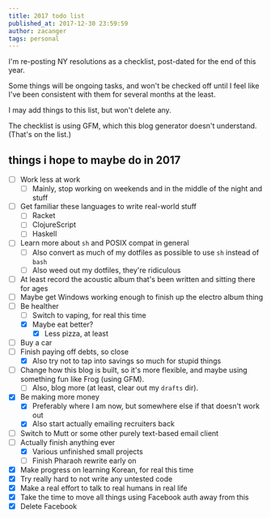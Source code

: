 ```yaml
---
title: 2017 todo list
published_at: 2017-12-30 23:59:59
author: zacanger
tags: personal
---
```


I'm re-posting NY resolutions as a checklist, post-dated for the end of this year.

Some things will be ongoing tasks, and won't be checked off until I feel like
I've been consistent with them for several months at the least.

I may add things to this list, but won't delete any.

The checklist is using GFM, which this blog generator doesn't understand. (That's on the list.)

## things i hope to maybe do in 2017

* [ ] Work less at work
  * [ ] Mainly, stop working on weekends and in the middle of the night and stuff
* [ ] Get familiar these languages to write real-world stuff
  * [ ] Racket
  * [ ] ClojureScript
  * [ ] Haskell
* [ ] Learn more about `sh` and POSIX compat in general
  * [ ] Also convert as much of my dotfiles as possible to use `sh` instead of `bash`
  * [ ] Also weed out my dotfiles, they're ridiculous
* [ ] At least record the acoustic album that's been written and sitting there for ages
* [ ] Maybe get Windows working enough to finish up the electro album thing
* [ ] Be healther
  * [ ] Switch to vaping, for real this time
  * [x] Maybe eat better?
    * [x] Less pizza, at least
* [ ] Buy a car
* [ ] Finish paying off debts, so close
  * [x] Also try not to tap into savings so much for stupid things
* [ ] Change how this blog is built, so it's more flexible, and maybe using something fun like Frog (using GFM).
  * [ ] Also, blog more (at least, clear out my `drafts` dir).
* [x] Be making more money
  * [x] Preferably where I am now, but somewhere else if that doesn't work out
  * [x] Also start actually emailing recruiters back
* [ ] Switch to Mutt or some other purely text-based email client
* [ ] Actually finish anything ever
  * [x] Various unfinished small projects
  * [ ] Finish Pharaoh rewrite early on
* [x] Make progress on learning Korean, for real this time
* [x] Try really hard to not write any untested code
* [x] Make a real effort to talk to real humans in real life
* [x] Take the time to move all things using Facebook auth away from this
* [x] Delete Facebook
